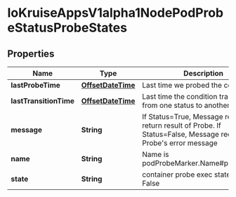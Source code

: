 
# IoKruiseAppsV1alpha1NodePodProbeStatusProbeStates

## Properties
Name | Type | Description | Notes
------------ | ------------- | ------------- | -------------
**lastProbeTime** | [**OffsetDateTime**](OffsetDateTime.md) | Last time we probed the condition. |  [optional]
**lastTransitionTime** | [**OffsetDateTime**](OffsetDateTime.md) | Last time the condition transitioned from one status to another. |  [optional]
**message** | **String** | If Status&#x3D;True, Message records the return result of Probe. If Status&#x3D;False, Message records Probe&#39;s error message |  [optional]
**name** | **String** | Name is podProbeMarker.Name#probe.Name | 
**state** | **String** | container probe exec state, True or False | 



